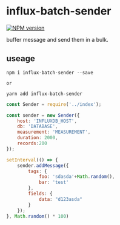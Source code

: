 # influx-batch-sender
[![NPM version][npm-image]][npm-url]
  
[npm-image]: https://img.shields.io/npm/v/influx-batch-sender.svg?style=flat-square
[npm-url]: https://npmjs.org/package/influx-batch-sender

buffer message and send them in a bulk.

## useage

```
npm i influx-batch-sender --save

or

yarn add influx-batch-sender

```

``` javascript
const Sender = require('../index');

const sender = new Sender({
    host: 'INFLUXDB_HOST',
    db: 'DATABASE',
    measurement: 'MEASUREMENT',
    duration: 2000,
    records:200
});

setInterval(() => {
    sender.addMessage({
        tags: {
            foo: 'sdasda'+Math.random(),
            bar: 'test'
        },
        fields: {
            data: "d123asda"
        }
    });
}, Math.random() * 100)

```
